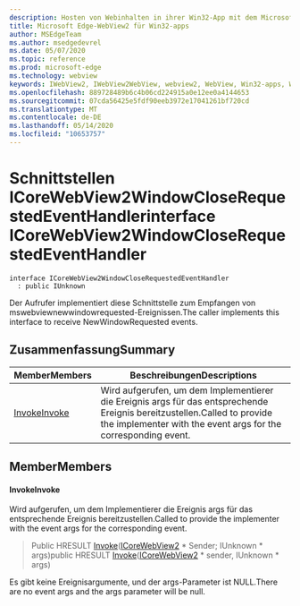 ```yaml
---
description: Hosten von Webinhalten in ihrer Win32-App mit dem Microsoft Edge WebView2-Steuerelement
title: Microsoft Edge-WebView2 für Win32-apps
author: MSEdgeTeam
ms.author: msedgedevrel
ms.date: 05/07/2020
ms.topic: reference
ms.prod: microsoft-edge
ms.technology: webview
keywords: IWebView2, IWebView2WebView, webview2, WebView, Win32-apps, Win32, Edge, ICoreWebView2, ICoreWebView2Controller, Browser-Steuerelement, Edge-HTML
ms.openlocfilehash: 889728489b6c4b06cd224915a0e12ee0a4144653
ms.sourcegitcommit: 07cda56425e5fdf90eeb3972e17041261bf720cd
ms.translationtype: MT
ms.contentlocale: de-DE
ms.lasthandoff: 05/14/2020
ms.locfileid: "10653757"
---
```

# <span data-ttu-id="3f70b-104">Schnittstellen ICoreWebView2WindowCloseRequestedEventHandler</span><span class="sxs-lookup"><span data-stu-id="3f70b-104">interface ICoreWebView2WindowCloseRequestedEventHandler</span></span> 

```
interface ICoreWebView2WindowCloseRequestedEventHandler
  : public IUnknown
```

<span data-ttu-id="3f70b-105">Der Aufrufer implementiert diese Schnittstelle zum Empfangen von mswebviewnewwindowrequested-Ereignissen.</span><span class="sxs-lookup"><span data-stu-id="3f70b-105">The caller implements this interface to receive NewWindowRequested events.</span></span>

## <span data-ttu-id="3f70b-106">Zusammenfassung</span><span class="sxs-lookup"><span data-stu-id="3f70b-106">Summary</span></span>

 <span data-ttu-id="3f70b-107">Member</span><span class="sxs-lookup"><span data-stu-id="3f70b-107">Members</span></span>                        | <span data-ttu-id="3f70b-108">Beschreibungen</span><span class="sxs-lookup"><span data-stu-id="3f70b-108">Descriptions</span></span>
--------------------------------|---------------------------------------------
[<span data-ttu-id="3f70b-109">Invoke</span><span class="sxs-lookup"><span data-stu-id="3f70b-109">Invoke</span></span>](#invoke) | <span data-ttu-id="3f70b-110">Wird aufgerufen, um dem Implementierer die Ereignis args für das entsprechende Ereignis bereitzustellen.</span><span class="sxs-lookup"><span data-stu-id="3f70b-110">Called to provide the implementer with the event args for the corresponding event.</span></span>

## <span data-ttu-id="3f70b-111">Member</span><span class="sxs-lookup"><span data-stu-id="3f70b-111">Members</span></span>

#### <span data-ttu-id="3f70b-112">Invoke</span><span class="sxs-lookup"><span data-stu-id="3f70b-112">Invoke</span></span> 

<span data-ttu-id="3f70b-113">Wird aufgerufen, um dem Implementierer die Ereignis args für das entsprechende Ereignis bereitzustellen.</span><span class="sxs-lookup"><span data-stu-id="3f70b-113">Called to provide the implementer with the event args for the corresponding event.</span></span>

> <span data-ttu-id="3f70b-114">Public HRESULT [Invoke](#invoke)([ICoreWebView2](icorewebview2.md) \* Sender; IUnknown \* args)</span><span class="sxs-lookup"><span data-stu-id="3f70b-114">public HRESULT [Invoke](#invoke)([ICoreWebView2](icorewebview2.md) \* sender, IUnknown \* args)</span></span>

<span data-ttu-id="3f70b-115">Es gibt keine Ereignisargumente, und der args-Parameter ist NULL.</span><span class="sxs-lookup"><span data-stu-id="3f70b-115">There are no event args and the args parameter will be null.</span></span>

